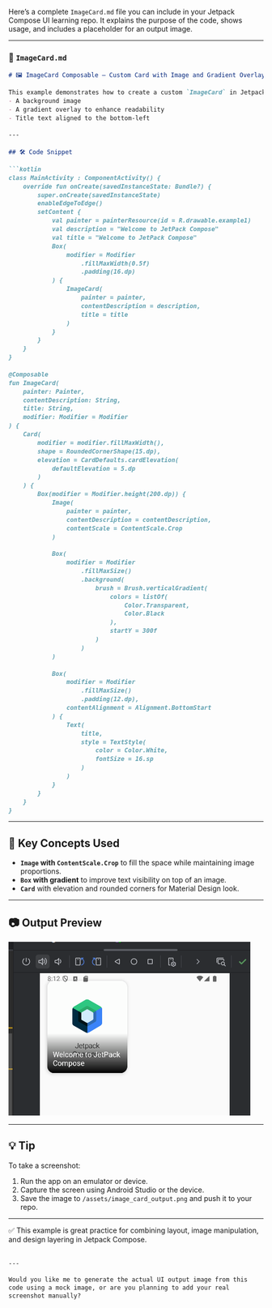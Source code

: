 Here’s a complete `ImageCard.md` file you can include in your Jetpack Compose UI learning repo. It explains the purpose of the code, shows usage, and includes a placeholder for an output image.

---

### 📄 `ImageCard.md`

````md
# 🖼️ ImageCard Composable – Custom Card with Image and Gradient Overlay

This example demonstrates how to create a custom `ImageCard` in Jetpack Compose, with:
- A background image
- A gradient overlay to enhance readability
- Title text aligned to the bottom-left

---

## 🛠️ Code Snippet

```kotlin
class MainActivity : ComponentActivity() {
    override fun onCreate(savedInstanceState: Bundle?) {
        super.onCreate(savedInstanceState)
        enableEdgeToEdge()
        setContent {
            val painter = painterResource(id = R.drawable.example1)
            val description = "Welcome to JetPack Compose"
            val title = "Welcome to JetPack Compose"
            Box(
                modifier = Modifier
                    .fillMaxWidth(0.5f)
                    .padding(16.dp)
            ) {
                ImageCard(
                    painter = painter,
                    contentDescription = description,
                    title = title
                )
            }
        }
    }
}

@Composable
fun ImageCard(
    painter: Painter,
    contentDescription: String,
    title: String,
    modifier: Modifier = Modifier
) {
    Card(
        modifier = modifier.fillMaxWidth(),
        shape = RoundedCornerShape(15.dp),
        elevation = CardDefaults.cardElevation(
            defaultElevation = 5.dp
        )
    ) {
        Box(modifier = Modifier.height(200.dp)) {
            Image(
                painter = painter,
                contentDescription = contentDescription,
                contentScale = ContentScale.Crop
            )

            Box(
                modifier = Modifier
                    .fillMaxSize()
                    .background(
                        brush = Brush.verticalGradient(
                            colors = listOf(
                                Color.Transparent,
                                Color.Black
                            ),
                            startY = 300f
                        )
                    )
            )

            Box(
                modifier = Modifier
                    .fillMaxSize()
                    .padding(12.dp),
                contentAlignment = Alignment.BottomStart
            ) {
                Text(
                    title,
                    style = TextStyle(
                        color = Color.White,
                        fontSize = 16.sp
                    )
                )
            }
        }
    }
}
````

---

## 📌 Key Concepts Used

* **`Image` with `ContentScale.Crop`** to fill the space while maintaining image proportions.
* **`Box` with gradient** to improve text visibility on top of an image.
* **`Card`** with elevation and rounded corners for Material Design look.

---

## 📷 Output Preview

![ImageCard Preview](../assets/image_card_output.png)

---

## 💡 Tip

To take a screenshot:

1. Run the app on an emulator or device.
2. Capture the screen using Android Studio or the device.
3. Save the image to `/assets/image_card_output.png` and push it to your repo.

---

✅ This example is great practice for combining layout, image manipulation, and design layering in Jetpack Compose.

```

---

Would you like me to generate the actual UI output image from this code using a mock image, or are you planning to add your real screenshot manually?
```
